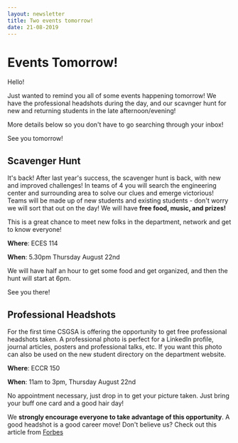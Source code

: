 ```yaml
---
layout: newsletter
title: Two events tomorrow!
date: 21-08-2019
---
```

# Events Tomorrow!

Hello!

Just wanted to remind you all of some events happening tomorrow! We have the professional headshots during the day, and our scavnger hunt for new and returning students in the late afternoon/evening!

More details below so you don't have to go searching through your inbox!

See you tomorrow!

## Scavenger Hunt
It's back! After last year's success, the scavenger hunt is back, with new and improved challenges! In teams of 4 you will search the engineering center and surrounding area to solve our clues and emerge victorious! Teams will be made up of new students and existing students - don't worry we will sort that out on the day! We will have **free food, music, and prizes!**

This is a great chance to meet new folks in the department, network and get to know everyone!

**Where**: ECES 114

**When**: 5.30pm Thursday August 22nd

We will have half an hour to get some food and get organized, and then the hunt will start at 6pm.

See you there!

## Professional Headshots
For the first time CSGSA is offering the opportunity to get free professional headshots taken. A professional photo is perfect for a LinkedIn profile, journal articles, posters and professional talks, etc. If you want this photo can also be used on the new student directory on the department website.

**Where**: ECCR 150

**When**: 11am to 3pm, Thursday August 22nd

No appointment necessary, just drop in to get your picture taken. Just bring your buff one card and a good hair day!

We **strongly encourage everyone to take advantage of this opportunity**. A good headshot is a good career move! Don't believe us? Check out this article from [Forbes](https://www.forbes.com/sites/williamarruda/2018/09/05/the-best-linkedin-headshots-and-how-to-create-yours/#690dde06d2fa)
